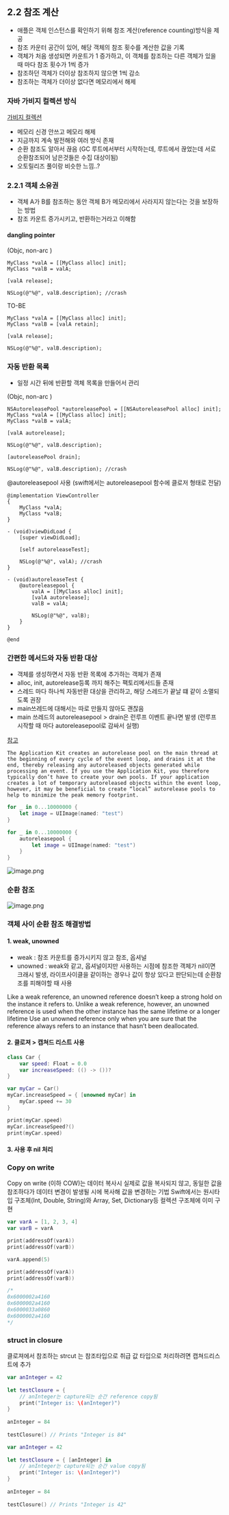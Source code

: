 ## 2.2 참조 계산

- 애플은 객체 인스턴스를 확인하기 위해 참조 계산(reference counting)방식을 제공
- 참조 카운터 공간이 있어, 해당 객체의 참조 횟수를 계산한 값을 기록
- 객체가 처음 생성되면 카운트가 1 증가하고, 이 객체를 참조하는 다른 객체가 있을 때 마다 참조 횟수가 1씩 증가
- 참조하던 객체가 더이상 참조하지 않으면 1씩 감소
- 참조하는 객체가 더이상 없다면 메모리에서 해제


### 자바 가비지 컬렉션 방식
[가비지 컬렉션](https://mirinae312.github.io/develop/2018/06/04/jvm_gc.html)

- 메모리 신경 안쓰고 메모리 해제
- 지금까지 계속 발전해와 여러 방식 존재
- 순환 참조도 알아서 끊음 (GC 루트에서부터 시작하는데, 루트에서 끊었는데 서로 순환참조되어 남은것들은 수집 대상이됨)
- 오토릴리즈 풀이랑 비슷한 느낌..?

### 2.2.1 객체 소유권

- 객체 A가 B를 참조하는 동안 객체 B가 메모리에서 사라지지 않는다는 것을 보장하는 방법
- 참조 카운트 증가시키고, 반환하는거라고 이해함

#### dangling pointer
(Objc, non-arc )
```objc
MyClass *valA = [[MyClass alloc] init];
MyClass *valB = valA;

[valA release];

NSLog(@"%@", valB.description); //crash
```
TO-BE 
``` objc
MyClass *valA = [[MyClass alloc] init];
MyClass *valB = [valA retain];

[valA release];

NSLog(@"%@", valB.description);
```

### 자동 반환 목록

- 일정 시간 뒤에 반환할 객체 목록을 만들어서 관리

(Objc, non-arc )
``` objc
NSAutoreleasePool *autoreleasePool = [[NSAutoreleasePool alloc] init];
MyClass *valA = [[MyClass alloc] init];
MyClass *valB = valA;

[valA autorelease];

NSLog(@"%@", valB.description);

[autoreleasePool drain];

NSLog(@"%@", valB.description); //crash
```

@autoreleasepool 사용 (swift에서는 autoreleasepool 함수에 클로저 형태로 전달)

``` objc
@implementation ViewController
{
    MyClass *valA;
    MyClass *valB;
}

- (void)viewDidLoad {
    [super viewDidLoad];
    
    [self autoreleaseTest];
    
    NSLog(@"%@", valA); //crash
}

- (void)autoreleaseTest {
    @autoreleasepool {
        valA = [[MyClass alloc] init];
        [valA autorelease];
        valB = valA;
        
        NSLog(@"%@", valB);
    }
}

@end
```

### 간편한 메서드와 자동 반환 대상

- 객체를 생성하면서 자동 반환 목록에 추가하는 객체가 존재
- alloc, init, autorelease등록 까지 해주는 팩토리메서드들 존재
- 스레드 마다 하나씩 자동반환 대상을 관리하고, 해당 스레드가 끝날 떄 같이 소멸되도록 권장
- main쓰레드에 대해서는 따로 만들지 않아도 괜찮음
- main 쓰레드의 autoreleasepool > drain은 런루프 이벤트 끝나면 발생 (런루프 시작할 때 마다 autoreleasepool로 감싸서 실행)

[참고](https://developer.apple.com/documentation/foundation/nsautoreleasepool)
```
The Application Kit creates an autorelease pool on the main thread at the beginning of every cycle of the event loop, and drains it at the end, thereby releasing any autoreleased objects generated while processing an event. If you use the Application Kit, you therefore typically don’t have to create your own pools. If your application creates a lot of temporary autoreleased objects within the event loop, however, it may be beneficial to create “local” autorelease pools to help to minimize the peak memory footprint.
```

``` swift
for _ in 0...10000000 {
    let image = UIImage(named: "test")
}

for _ in 0...10000000 {
    autoreleasepool {
        let image = UIImage(named: "test")
    }
}
```

![image.png](/wikis/2905387011289352997/files/3047453941994685633)


### 순환 참조

![image.png](/wikis/2905387011289352997/files/3047914641459118888)

### 객체 사이 순환 참조 해결방법

#### 1. weak, unowned
- weak : 참조 카운트를 증가시키지 않고 참조, 옵셔널
- unowned : weak와 같고, 옵셔널이지만 사용하는 시점에 참조한 객체가 nil이면 크래시 발생,  라이프사이클을 같이하는 경우나 값이 항상 있다고 판단되는데 순환참조를 피해야할 때 사용

Like a weak reference, an unowned reference doesn’t keep a strong hold on the instance it refers to. Unlike a weak reference, however, an unowned reference is used when the other instance has the same lifetime or a longer lifetime
Use an unowned reference only when you are sure that the reference always refers to an instance that hasn’t been deallocated.

#### 2. 클로져 > 캡쳐드 리스트 사용

``` swift
class Car {
    var speed: Float = 0.0
    var increaseSpeed: (() -> ())?
}

var myCar = Car()
myCar.increaseSpeed = { [unowned myCar] in
    myCar.speed += 30
}

print(myCar.speed)
myCar.increaseSpeed?()
print(myCar.speed)
```

#### 3. 사용 후 nil 처리

###  Copy on write
Copy on write (이하 COW)는 데이터 복사시 실제로 값을 복사되지 않고, 동일한 값을 참조하다가 데이터 변경이 발생될 시에 복사해 값을 변경하는 기법
Swift에서는 원시타입 구조체(Int, Double, String)와 Array, Set, Dictionary등 컬렉션 구조체에 이미 구현

``` swift
var varA = [1, 2, 3, 4]
var varB = varA

print(addressOf(varA))
print(addressOf(varB))

varA.append(5)

print(addressOf(varA))
print(addressOf(varB))

/*
0x6000002a4160
0x6000002a4160
0x6000033a0860
0x6000002a4160
*/
```

### struct in closure

클로져에서 참조하는 strcut 는 참조타입으로 취급
값 타입으로 처리하려면 캡쳐드리스트에 추가

``` swift
var anInteger = 42
 
let testClosure = {
    // anInteger는 capture되는 순간 reference copy됨
    print("Integer is: \(anInteger)")
}
 
anInteger = 84
 
testClosure() // Prints "Integer is 84"
```

``` swift
var anInteger = 42
 
let testClosure = { [anInteger] in
    // anInteger는 capture되는 순간 value copy됨
    print("Integer is: \(anInteger)")
}
 
anInteger = 84
 
testClosure() // Prints "Integer is 42"
```
